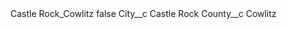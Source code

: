 <?xml version="1.0" encoding="UTF-8"?>
<CustomMetadata xmlns="http://soap.sforce.com/2006/04/metadata" xmlns:xsi="http://www.w3.org/2001/XMLSchema-instance" xmlns:xsd="http://www.w3.org/2001/XMLSchema">
    <label>Castle Rock_Cowlitz</label>
    <protected>false</protected>
    <values>
        <field>City__c</field>
        <value xsi:type="xsd:string">Castle Rock</value>
    </values>
    <values>
        <field>County__c</field>
        <value xsi:type="xsd:string">Cowlitz</value>
    </values>
</CustomMetadata>
